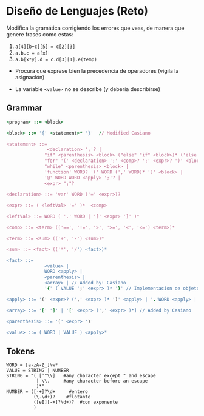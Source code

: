 # Diseño de Lenguajes (Reto)

Modifica la gramática corrigiendo los errores que veas, de manera que genere frases como estas:

1. `a[4][b+c][5] = c[2][3]`
2. `a.b.c = a[x]`
3. `a.b[x*y].d = c.d[3][1].e(temp)`

* Procura que exprese bien la precedencia de operadores (vigila la asignación)

* La variable `<value>` no se describe (y debería describirse)

## Grammar

```ruby
<program> ::= <block>

<block> ::= '{' <statement>* '}'  // Modified Casiano

<statement> ::=
               <declaration> ';'? |
              "if" <parenthesis> <block> ("else" "if" <block>)* ('else' <block>)? |
              "for" '(' <declaration> ';' <comp>? ';' <expr>? ')' <block> |
              "while" <parenthesis> <block> |
              'function' WORD? '(' WORD (',' WORD)* ')' <block> |
              '@' WORD WORD <apply> ';'? |
              <expr> ";"?
              
<declaration> ::= 'var' WORD ('=' <expr>)?

<expr> ::= ( <leftVal> '=' )*  <comp>

<leftVal> ::= WORD ( '.' WORD | '[' <expr> ']' )*

<comp> ::= <term> (('==', '!=', '>', '>=', '<', '<=') <term>)*

<term> ::= <sum> (('+', '-') <sum>)*

<sum> ::= <fact> (('*', '/') <fact>)*

<fact> ::= 
              <value> |
              WORD <apply> |
              <parenthesis> |
              <array> | // Added by: Casiano
              '{' ( VALUE ';' <expr> )* '}' // Implementacion de objeto

<apply> ::= '(' <expr>? (',' <expr> )* ')' <apply> | '.'WORD <apply> | '[' <expr> ']' | empty

<array> ::= '[' ']' | '[' <expr> (',' <expr> )*] // Added by Casiano

<parenthesis> ::= '(' <expr> ')'

<value> ::= ( WORD | VALUE ) <apply>*
```

## Tokens

```Ỳacc
WORD = [a-zA-Z_]\w*
VALUE = STRING | NUMBER
STRING = "( [^"\\]   #any character except " and escape
           | \\.     #any character before an escape
           )*"
NUMBER = ([-+]?\d+     #entero
          (\.\d+)?    #flotante
          ([eE][-+]?\d+)?  #con exponente
          )
```
